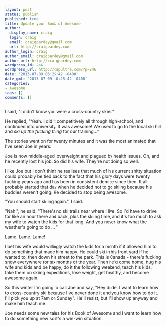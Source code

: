 ```yaml
---
layout: post
status: publish
published: true
title: Update your Book of Awesome
author:
  display_name: craig
  login: craig
  email: craigpardey@gmail.com
  url: http://craigpardey.com
author_login: craig
author_email: craigpardey@gmail.com
author_url: http://craigpardey.com
wordpress_id: 246
wordpress_url: http://capultra.com/?p=246
date: '2013-07-09 06:25:42 -0400'
date_gmt: '2013-07-09 10:25:42 -0400'
categories:
- Awesome
tags: []
comments: []
---
```

<p>I said, "I didn't know you were a cross-country skier."</p>
<p>He replied, "Yeah. I did it competitively all through high-school, and continued into university.  It was awesome!  We used to go to the local ski hill and <em>ski up the fucking thing</em> for our training..."</p>
<p>The stories went on for twenty minutes and it was the most animated that I've seen Joe in years.</p>
<p>Joe is now middle-aged, overweight and plagued by health issues. Oh, and he recently lost his job. So did his wife. They're not doing so well.</p>
<p>I like Joe but I don't think he realises that much of his current shitty situation could probably be tied back to the fact that his glory days were twenty fucking years ago and has been in consistent demise since then.  It all probably started that day when he decided not to go skiing because his buddies weren't going. He decided to stop being awesome.</p>
<p>"You should start skiing again.", I said.</p>
<p>"Nah.", he said. "There's no ski trails near where I live. So I'd have to drive for like an hour there and back, plus the skiing time, and it's too much to ask my wife to watch the kids for that long. And you never know what the weather's going to do ... "</p>
<p>Lame. Lame. Lame!</p>
<p>I bet his wife would willingly watch the kids for a month if it allowed him to do something that made him happy. He could ski in his front yard if he wanted to, then down his street to the park. This is Canada - there's fucking snow everywhere for six months of the year. Then he'd come home, hug his wife and kids and be happy, do it the following weekend, teach his kids, take them on skiing expeditions, lose weight, get healthy, and become awesome again.</p>
<p>So this winter I'm going to call Joe and say, "Hey dude. I want to learn how to cross-country ski because I've never done it and you know how to do it. I'll pick you up at 7am on Sunday". He'll resist, but I'll show up anyway and make him teach me.</p>
<p>Joe needs some new tales for his Book of Awesome and I want to learn how to do something new so it's a win-win situation.</p>
